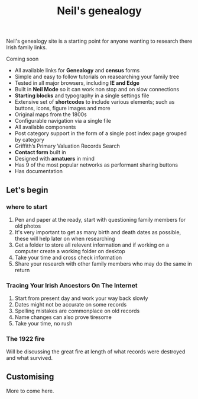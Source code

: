﻿---
title: Neil's genealogy 
feature_text: |
  ## Neil's Genealogy
  A starting point for anyone researching Irish roots 
text color: #FFFFFF
feature_image: assets/images/Home.jpg
excerpt: "Neil's genealogy site is a starting point for anyone wanting to research there Irish family links."
---

Neil's genealogy site is a starting point for anyone wanting to research there Irish family links.

   Coming soon

- All available links for **Genealogy** and **census** forms
- Simple and easy to follow tutorials on reasearching your family tree
- Tested in all major browsers, including **IE and Edge**
- Built in **Neil Mode** so it can work non stop and on slow connections
- **Starting blocks** and typography in a single settings file
- Extensive set of **shortcodes** to include various elements; such as buttons, icons, figure images and more
- Original maps from the 1800s
- Configurable navigation via a single file
- All available components
- Post category support in the form of a single post index page grouped by category
- Griffith’s Primary Valuation Records Search
- **Contact form** built in 
- Designed with **amatuers** in mind
- Has 9 of the most popular networks as performant sharing buttons
- Has documentation

## Let's begin

### where to start

1. Pen and paper at the ready, start with questioning family members for old photos
2. It's very important to get as many birth and death dates as possible, these will help later on when researching
3. Get a folder to store all relevent information and if working on a computer create a working folder on desktop
4. Take your time and cross check information
5. Share your research with other family members who may do the same in return

### Tracing Your Irish Ancestors On The Internet

1. Start from present day and work your way back slowly
2. Dates might not be accurate on some records
3. Spelling mistakes are commonplace on old records
4. Name changes can also prove tiresome
5. Take your time, no rush

### The 1922 fire


Will be discussing the great fire at length of what records were destroyed and what survived.

## Customising

More to come here.
